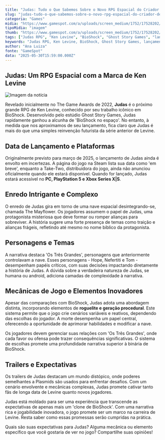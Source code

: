```yaml
---
title: "Judas: Tudo o Que Sabemos Sobre o Novo RPG Espacial do Criador de BioShock"
slug: "judas-tudo-o-que-sabemos-sobre-o-novo-rpg-espacial-do-criador-de-bioshock"
categoria: "Games"
midia: "https://www.gamespot.com/a/uploads/screen_medium/1752/17528202/4504182-judas1979.jpg"
tipoMidia: "imagem"
thumb: "https://www.gamespot.com/a/uploads/screen_medium/1752/17528202/4504182-judas1979.jpg"
tags: ["Judas RPG", "Ken Levine", "BioShock", "Ghost Story Games", "lançamento Judas", "Judas narrativa", "Judas gameplay", "jogo espacial", "roguelite", "The Mayflower", "Os Três Grandes", "jogos de Ken Levine"]
keywords: "Judas RPG, Ken Levine, BioShock, Ghost Story Games, lançamento Judas, Judas narrativa, Judas gameplay, jogo espacial, roguelite, The Mayflower, Os Três Grandes, jogos de Ken Levine"
author: "Ana Luiza"
fonte: "GameSpot"
data: "2025-05-30T15:59:00.000Z"
---
```

## Judas: Um RPG Espacial com a Marca de Ken Levine

![Imagem da notícia](https://www.gamespot.com/a/uploads/screen_medium/1752/17528202/4504182-judas1979.jpg)

Revelado inicialmente no The Game Awards de 2022, **Judas** é o próximo grande RPG de Ken Levine, conhecido por seu trabalho icônico em BioShock. Desenvolvido pelo estúdio Ghost Story Games, Judas rapidamente ganhou a alcunha de 'BioShock no espaço'. No entanto, à medida que nos aproximamos de seu lançamento, fica claro que Judas é mais do que uma simples reinvenção futurista da série anterior de Levine.

## Data de Lançamento e Plataformas

Originalmente previsto para março de 2025, o lançamento de Judas ainda é envolto em incertezas. A página do jogo na Steam lista sua data como 'em breve', enquanto a Take-Two, distribuidora do jogo, ainda não anunciou oficialmente quando ele estará disponível. Quando for lançado, Judas estará acessível no **PC, PlayStation 5 e Xbox Series X|S**.

## Enredo Intrigante e Complexo

O enredo de Judas gira em torno de uma nave espacial desintegrando-se, chamada The Mayflower. Os jogadores assumem o papel de Judas, uma protagonista misteriosa que deve formar ou romper alianças para sobreviver. A história sugere uma forte presença de temas como traição e alianças frágeis, refletindo até mesmo no nome bíblico da protagonista.

## Personagens e Temas

A narrativa destaca 'Os Três Grandes', personagens que anteriormente controlavam a nave. Esses personagens - Hope, Nefertiti e Tom - desempenham papéis críticos, com suas decisões impactando diretamente a história de Judas. A dúvida sobre a verdadeira natureza de Judas, se humana ou android, adiciona camadas de complexidade à narrativa.

## Mecânicas de Jogo e Elementos Inovadores

Apesar das comparações com BioShock, Judas adota uma abordagem distinta, incorporando elementos de **roguelite e geração procedural**. Este sistema permite que o jogo crie cenários variáveis e reativos, dependendo das escolhas do jogador. A morte desempenha um papel central, oferecendo a oportunidade de aprimorar habilidades e modificar a nave.

Os jogadores devem gerenciar suas relações com 'Os Três Grandes', onde cada favor ou ofensa pode trazer consequências significativas. O sistema de escolhas promete uma profundidade narrativa superior à binária de BioShock.

## Trailers e Expectativas

Os trailers de Judas destacam um mundo distópico, onde poderes semelhantes a Plasmids são usados para enfrentar desafios. Com um cenário envolvente e mecânicas complexas, Judas promete cativar tanto fãs de longa data de Levine quanto novos jogadores.

Judas está moldado para ser uma experiência que transcende as expectativas de apenas mais um 'clone de BioShock'. Com uma narrativa rica e jogabilidade inovadora, o jogo promete ser um marco na carreira de Levine. Resta saber como essas promessas serão cumpridas na prática.

Quais são suas expectativas para Judas? Alguma mecânica ou elemento específico que você gostaria de ver no jogo? Compartilhe suas opiniões!